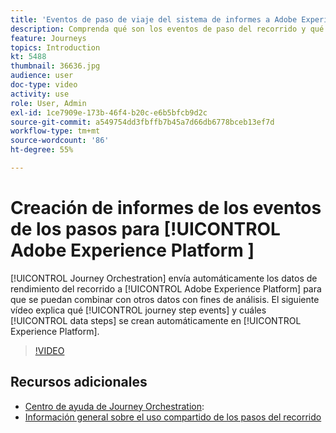 ```yaml
---
title: 'Eventos de paso de viaje del sistema de informes a Adobe Experience Platform '
description: Comprenda qué son los eventos de paso del recorrido y qué pasos de datos se han realizado y cómo explorarlos.
feature: Journeys
topics: Introduction
kt: 5488
thumbnail: 36636.jpg
audience: user
doc-type: video
activity: use
role: User, Admin
exl-id: 1ce7909e-173b-46f4-b20c-e6b5bfcb9d2c
source-git-commit: a549754dd3fbffb7b45a7d66db6778bceb13ef7d
workflow-type: tm+mt
source-wordcount: '86'
ht-degree: 55%

---
```


# Creación de informes de los eventos de los pasos para [!UICONTROL Adobe Experience Platform ]

[!UICONTROL Journey Orchestration] envía automáticamente los datos de rendimiento del recorrido a [!UICONTROL Adobe Experience Platform] para que se puedan combinar con otros datos con fines de análisis.
El siguiente vídeo explica qué [!UICONTROL journey step events] y cuáles [!UICONTROL data steps] se crean automáticamente en [!UICONTROL Experience Platform].

>[!VIDEO](https://video.tv.adobe.com/v/36636?quality=12)

## Recursos adicionales

* [Centro de ayuda de Journey Orchestration](https://experienceleague.adobe.com/docs/journeys/using/journey-orchestration-home.html?lang=es):
* [Información general sobre el uso compartido de los pasos del recorrido](https://experienceleague.adobe.com/docs/journeys/using/building-journeys/sharing-journey-steps/sharing-overview.html?lang=en)
